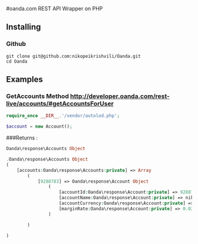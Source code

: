 #oanda.com REST API Wrapper on PHP

## Installing
### Github

```
git clone git@github.com:nikopeikrishvili/Oanda.git
cd Oanda
```

## Examples
### GetAccounts Method http://developer.oanda.com/rest-live/accounts/#getAccountsForUser
```PHP
require_once __DIR__.'/vendor/autolod.php';

$account = new Account();


```
###Returns : 
```PHP
Oanda\response\Accounts Object

.Oanda\response\Accounts Object
(
    [accounts:Oanda\response\Accounts:private] => Array
        (
            [9288783] => Oanda\response\Account Object
                (
                    [accountId:Oanda\response\Account:private] => 9288783
                    [accountName:Oanda\response\Account:private] => nikopeikrishvili
                    [accountCurrency:Oanda\response\Account:private] => USD
                    [marginRate:Oanda\response\Account:private] => 0.02
                )

        )

)

```
